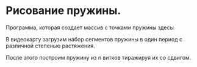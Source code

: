 # Рисование пружины.

Программа, которая создает массив с точками пружины здесь:



В видеокарту загрузим набор сегментов пружины в один период с различной степенью растяжения.

После этого построим пружину из n витков тиражируя их со сдвигом.

